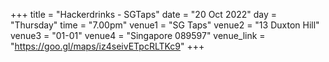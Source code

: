 +++
title = "Hackerdrinks - SGTaps"
date = "20 Oct 2022"
day = "Thursday"
time = "7.00pm"
venue1 = "SG Taps"
venue2 = "13 Duxton Hill"
venue3 = "01-01"
venue4 = "Singapore 089597"
venue_link = "https://goo.gl/maps/iz4seivETpcRLTKc9"
+++
